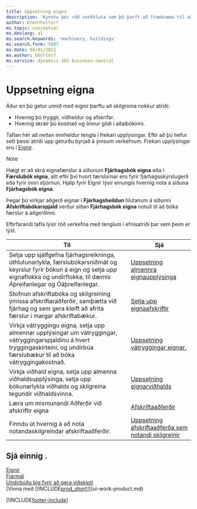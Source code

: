 ```yaml
---
title: Uppsetning eigna
description: 'Kynntu þér röð verkhluta sem þú þarft að framkvæma til að setja upp eignir, eins og t.d. þá sem tengjast vélum eða byggingum.'
author: brentholtorf
ms.topic: conceptual
ms.devlang: al
ms.search.keywords: 'machinery, buildings'
ms.search.form: 5607
ms.date: 04/01/2021
ms.author: bholtorf
ms.service: dynamics-365-business-central
---
```

# <a name="setting-up-fixed-assets"></a>Uppsetning eigna

Áður en þú getur unnið með eignir þarftu að skilgreina nokkur atriði:  

* Hvernig þú tryggir, viðheldur og afskrifar.  
* Hvernig skráir þú kostnað og önnur gildi í aðalbókinni.  

Taflan hér að neðan inniheldur tengla í frekari upplýsingar. Eftir að þú hefur sett þessi atriði upp geturðu byrjað á ýmsum verkefnum. Frekari upplýsingar eru í [Eignir](fa-manage.md).  

> [!NOTE]  
>   Hægt er að skrá eignafærslur á síðunum **Fjárhagsbók eigna** eða í **Færslubók eigna**, allt eftir því hvort færslurnar eru fyrir fjárhagsskýrslugerð eða fyrir innri stjórnun. Hjálp fyrir Eignir lýsir einungis hvernig nota á síðuna **Fjárhagsbók eigna**.  

Þegar þú virkjar aðgerð eignar í **Fjárhagsheildun** hlutanum á síðunni **Afskriftabókarspjald** verður síðan **Fjárhagsbók eigna** notuð til að bóka færslur á aðgerðinni.

Eftirfarandi tafla lýsir röð verkefna með tenglum í efnisatriði þar sem þeim er lýst.  

| Til | Sjá |
| --- | --- |
| Setja upp sjálfgefna fjárhagsreikninga, úthlutunarlykla, færslubókarsniðmát og keyrslur fyrir bókun á eign og setja upp eignaflokka og undirflokka, til dæmis Áþreifanlegar og Óáþreifanlegar. |[Uppsetning almennra eignaupplýsinga](fa-how-setup-general.md) |
| Stofnun afskriftabóka og skilgreining ýmissa afskriftaraðferðir, samþætta við fjárhag og sem gera kleift að afrita færslur í margar afskriftabækur. |[Setja upp eignaafskriftir](fa-how-setup-depreciation.md) |
| Virkja vátryggingu eigna, setja upp almennar upplýsingar um vátryggingar, vátryggingarspjaldinu á hvert tryggingaskírteini, og undirbúa færslubækur til að bóka vátryggingakostnað. |[Uppsetning vátryggingar eignar.](fa-how-setup-insurance.md) |
| Virkja viðhald eigna, setja upp almenna viðhaldsupplýsinga, setja upp bókunarlykla viðhalds og skilgreina tegundir viðhaldsvinna. |[Uppsetning eignarviðhalds](fa-how-setup-maintenance.md) |
| Læra um mismunandi Aðferðir við afskriftir eigna |[Afskriftaaðferðir](fa-depreciation-methods.md) |
| Finndu út hvernig á að nota notandaskilgreindar afskriftaaðferðir. |[Uppsetning afskriftaaðferða sem notandi skilgreinir](fa-how-setup-user-defined-depreciation-method.md) |

## <a name="see-also"></a>Sjá einnig .

[Eignir](fa-manage.md)  
[Fjármál](finance.md)  
[Undirbúðu þig fyrir að gera viðskipti](ui-get-ready-business.md)  
[Vinna með [!INCLUDE[prod_short](includes/prod_short.md)]](ui-work-product.md)


[!INCLUDE[footer-include](includes/footer-banner.md)]
